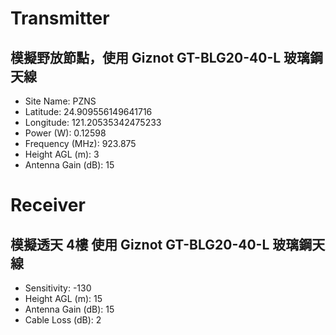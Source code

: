 
# Transmitter

## 模擬野放節點，使用 Giznot GT-BLG20-40-L 玻璃鋼天線

- Site Name: PZNS
- Latitude: 24.909556149641716
- Longitude: 121.20535342475233
- Power (W): 0.12598
- Frequency (MHz): 923.875
- Height AGL (m): 3
- Antenna Gain (dB): 15

# Receiver

## 模擬透天 4樓 使用 Giznot GT-BLG20-40-L 玻璃鋼天線

- Sensitivity: -130
- Height AGL (m): 15
- Antenna Gain (dB): 15
- Cable Loss (dB): 2
